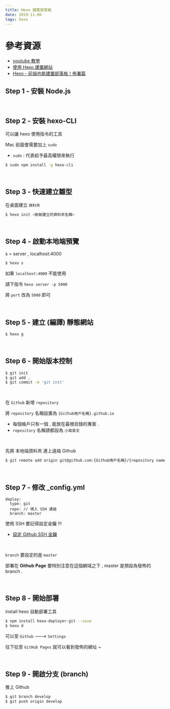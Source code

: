 ```yaml
---
title: Hexo 建置部落格
date: 2019-11-06
tags: hexo
---
```


# 參考資源

- [youtube 教學](https://www.youtube.com/watch?v=jOJI9ekTzK8&t=1532s)
- [使用 Hexo 建置網站](https://paper.dropbox.com/doc/Hexo--7zSMDUvNPffmjdilVv3AA)
- [Hexo - 前端也能建置部落格！佈署篇](https://ithelp.ithome.com.tw/articles/10208581)

## Step 1 - 安裝 Node.js

<!-- more -->

<br>

## Step 2 - 安裝 hexo-CLI

可以讓 hexo 使用指令的工具

Mac 前面會需要加上 `sudo`

- `sudo` : 代表給予最高權限來執行

```bash
$ sudo npm install -g hexo-cli
```

<br>

## Step 3 - 快速建立雛型

在桌面建立 `資料夾`

```bash
$ hexo init <剛剛建立的資料夾名稱>
```

<br>

## Step 4 - 啟動本地端預覽

s = server , localhost:4000

```bash
$ hexo s
```

如果 `localhost:4000` 不能使用

請下指令 `hexo server -p 5000`

將 `port` 改為 `5000` 即可

<br>

## Step 5 - 建立 (編譯) 靜態網站

```bash
$ hexo g
```

<br>

## Step 6 - 開始版本控制

```bash
$ git init
$ git add .
$ git commit -m 'git init'
```

<br>

在 `Github` 新增 `repository`

將 `repository` 名稱設置為 `{Github用戶名稱}.github.io`

- 每個帳戶只有一個 , 能放在最根目錄的專案 .
- `repository` 名稱請都設為 `小寫英文`

<br>

先將 本地端資料夾 連上遠端 Github

```bash
$ git remote add origin git@github.com:{Github用戶名稱}/{repository name}.git
```

<br>

## Step 7 - 修改 _config.yml

```
deploy:
  type: git
  repo: // 填入 SSH 連結
  branch: master
```

使用 SSH 要記得設定金鑰 !!! 

- [設定 Github SSH 金鑰](https://ithelp.ithome.com.tw/articles/10205988)

<br>

`branch` 要設定的是 `master`

部署在 **Github Page** 要特別注意在這個網域之下 , master 是預設為發佈的 branch .

<br>

## Step 8 - 開始部署

install hexo 自動部署工具

```bash
$ npm install hexo-deployer-git --save
$ hexo d
```

可以至 `Github` ---> `Settings`

往下拉至 `GitHub Pages` 就可以看到發佈的網址 ~


<br>

## Step 9 - 開啟分支 (branch)

推上 Github

```bash
$ git branch develop
$ git push origin develop
```




